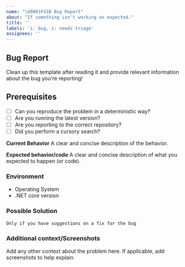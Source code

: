 ```yaml
---
name: "\U0001F41B Bug Report"
about: "If something isn't working as expected."
title: ''
labels: 'i: bug, i: needs triage'
assignees: ''
---
```


## Bug Report

Clean up this template after reading it and provide relevant information about the bug you're reporting!

## Prerequisites

* [ ] Can you reproduce the problem in a deterministic way?
* [ ] Are you running the latest version?
* [ ] Are you reporting to the correct repository?
* [ ] Did you perform a cursory search?

**Current Behavior**
A clear and concise description of the behavior.

**Expected behavior/code**
A clear and concise description of what you expected to happen (or code).

### Environment

* Operating System
* .NET core version

### Possible Solution

`Only if you have suggestions on a fix for the bug`

### Additional context/Screenshots

Add any other context about the problem here. If applicable, add screenshots to help explain.
